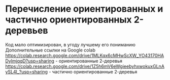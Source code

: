 # Перечисление ориентированных и частично ориентированных 2-деревьев
 Код мало оптимизирован, в угоду лучшему его пониманию
 \
 Дополнительные ссылки на Google colab
 \
 https://colab.research.google.com/drive/1MLKqx6cMHwScXW_YO43170HADylmjqqD?usp=sharing - ориентированные 2-деревья
 \
 https://colab.research.google.com/drive/1Z5h6mV6eWgieebyhxwokuxGLnAySL4l_?usp=sharing - частично ориентированные 2-деревья

